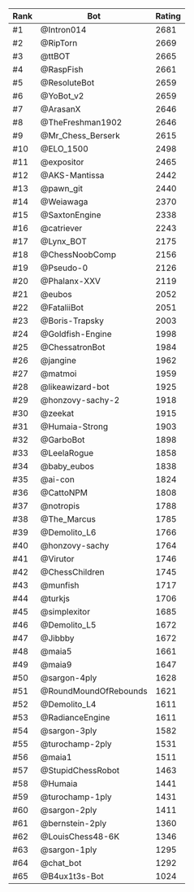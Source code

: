 Rank|Bot|Rating
---|---|---
#1|@Intron014|2681
#2|@RipTorn|2669
#3|@ttBOT|2665
#4|@RaspFish|2661
#5|@ResoluteBot|2659
#6|@YoBot_v2|2659
#7|@ArasanX|2646
#8|@TheFreshman1902|2646
#9|@Mr_Chess_Berserk|2615
#10|@ELO_1500|2498
#11|@expositor|2465
#12|@AKS-Mantissa|2442
#13|@pawn_git|2440
#14|@Weiawaga|2370
#15|@SaxtonEngine|2338
#16|@catriever|2243
#17|@Lynx_BOT|2175
#18|@ChessNoobComp|2156
#19|@Pseudo-0|2126
#20|@Phalanx-XXV|2119
#21|@eubos|2052
#22|@FataliiBot|2051
#23|@Boris-Trapsky|2003
#24|@Goldfish-Engine|1998
#25|@ChessatronBot|1984
#26|@jangine|1962
#27|@matmoi|1959
#28|@likeawizard-bot|1925
#29|@honzovy-sachy-2|1918
#30|@zeekat|1915
#31|@Humaia-Strong|1903
#32|@GarboBot|1898
#33|@LeelaRogue|1858
#34|@baby_eubos|1838
#35|@ai-con|1824
#36|@CattoNPM|1808
#37|@notropis|1788
#38|@The_Marcus|1785
#39|@Demolito_L6|1766
#40|@honzovy-sachy|1764
#41|@Virutor|1746
#42|@ChessChildren|1745
#43|@munfish|1717
#44|@turkjs|1706
#45|@simplexitor|1685
#46|@Demolito_L5|1672
#47|@Jibbby|1672
#48|@maia5|1661
#49|@maia9|1647
#50|@sargon-4ply|1628
#51|@RoundMoundOfRebounds|1621
#52|@Demolito_L4|1611
#53|@RadianceEngine|1611
#54|@sargon-3ply|1582
#55|@turochamp-2ply|1531
#56|@maia1|1511
#57|@StupidChessRobot|1463
#58|@Humaia|1441
#59|@turochamp-1ply|1431
#60|@sargon-2ply|1411
#61|@bernstein-2ply|1360
#62|@LouisChess48-6K|1346
#63|@sargon-1ply|1295
#64|@chat_bot|1292
#65|@B4ux1t3s-Bot|1024
